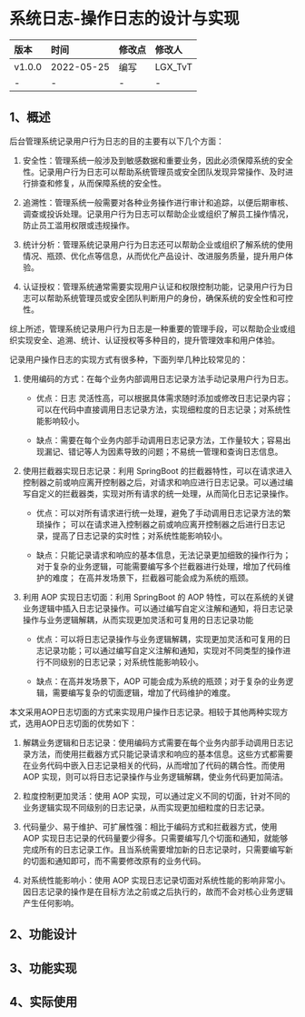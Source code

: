 # 系统日志-操作日志的设计与实现

| 版本   | 时间       | 修改点 | 修改人  |
| :----- | :--------- | :----- | :------ |
| v1.0.0 | 2022-05-25 | 编写   | LGX_TvT |
| -      | -          | -      | -       |



## 1、概述

后台管理系统记录用户行为日志的目的主要有以下几个方面：

1. 安全性：管理系统一般涉及到敏感数据和重要业务，因此必须保障系统的安全性。记录用户行为日志可以帮助系统管理员或安全团队发现异常操作、及时进行排查和修复，从而保障系统的安全性。

   

2. 追溯性：管理系统一般需要对各种业务操作进行审计和追踪，以便后期审核、调查或投诉处理。记录用户行为日志可以帮助企业或组织了解员工操作情况，防止员工滥用权限或违规操作。

   

3. 统计分析：管理系统记录用户行为日志还可以帮助企业或组织了解系统的使用情况、瓶颈、优化点等信息，从而优化产品设计、改进服务质量，提升用户体验。

   

4. 认证授权：管理系统通常需要实现用户认证和权限控制功能，记录用户行为日志可以帮助系统管理员或安全团队判断用户的身份，确保系统的安全性和可控性。

   

综上所述，管理系统记录用户行为日志是一种重要的管理手段，可以帮助企业或组织实现安全、追溯、统计、认证授权等多种目的，提升管理效率和用户体验。



记录用户操作日志的实现方式有很多种，下面列举几种比较常见的：

1. 使用编码的方式：在每个业务内部调用日志记录方法手动记录用户行为日志。

   - 优点：日志  灵活性高，可以根据具体需求随时添加或修改日志记录内容；可以在代码中直接调用日志记录方法，实现细粒度的日志记录；对系统性能影响较小。

     

   - 缺点：需要在每个业务内部手动调用日志记录方法，工作量较大；容易出现漏记、错记等人为因素导致的问题；不易统一管理和查询日志信息。

   

2. 使用拦截器实现日志记录：利用 SpringBoot 的拦截器特性，可以在请求进入控制器之前或响应离开控制器之后，对请求和响应进行日志记录。可以通过编写自定义的拦截器类，实现对所有请求的统一处理，从而简化日志记录操作。

   - 优点：可以对所有请求进行统一处理，避免了手动调用日志记录方法的繁琐操作； 可以在请求进入控制器之前或响应离开控制器之后进行日志记录，提高了日志记录的实时性；对系统性能影响较小。

     

   - 缺点：只能记录请求和响应的基本信息，无法记录更加细致的操作行为； 对于复杂的业务逻辑，可能需要编写多个拦截器进行处理，增加了代码维护的难度； 在高并发场景下，拦截器可能会成为系统的瓶颈。

   

3. 利用 AOP 实现日志切面：利用 SpringBoot 的 AOP 特性，可以在系统的关键业务逻辑中插入日志记录操作。可以通过编写自定义注解和通知，将日志记录操作与业务逻辑解耦，从而实现更加灵活和可复用的日志记录功能

   - 优点：可以将日志记录操作与业务逻辑解耦，实现更加灵活和可复用的日志记录功能；可以通过编写自定义注解和通知，实现对不同类型的操作进行不同级别的日志记录；对系统性能影响较小。

     

   - 缺点：在高并发场景下，AOP 可能会成为系统的瓶颈；对于复杂的业务逻辑，需要编写复杂的切面逻辑，增加了代码维护的难度。

   

本文采用AOP日志切面的方式来实现用户操作日志记录。相较于其他两种实现方式，选用AOP日志切面的优势如下：

1. 解耦业务逻辑和日志记录：使用编码方式需要在每个业务内部手动调用日志记录方法，而使用拦截器方式只能记录请求和响应的基本信息。这些方式都需要在业务代码中嵌入日志记录相关的代码，从而增加了代码的耦合性。而使用 AOP 实现，则可以将日志记录操作与业务逻辑解耦，使业务代码更加简洁。

   

2. 粒度控制更加灵活：使用 AOP 实现，可以通过定义不同的切面，针对不同的业务逻辑实现不同级别的日志记录，从而实现更加细粒度的日志记录。

   

3. 代码量少、易于维护、可扩展性强：相比于编码方式和拦截器方式，使用 AOP 实现日志记录的代码量要少得多。只需要编写几个切面和通知，就能够完成所有的日志记录工作。且当系统需要增加新的日志记录时，只需要编写新的切面和通知即可，而不需要修改原有的业务代码。

   

4. 对系统性能影响小：使用 AOP 实现日志记录切面对系统性能的影响非常小。因日志记录的操作是在目标方法之前或之后执行的，故而不会对核心业务逻辑产生任何影响。



## 2、功能设计





## 3、功能实现





## 4、实际使用

